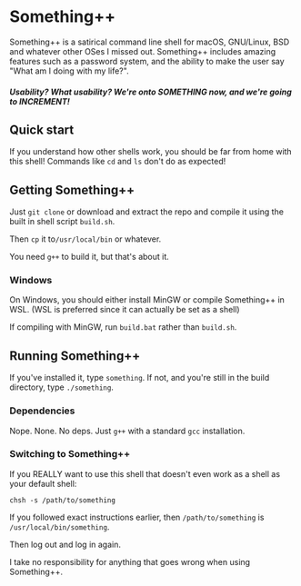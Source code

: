 # Something++
Something++ is a satirical command line shell for macOS, GNU/Linux, BSD and whatever other OSes I missed out. Something++ includes amazing features such as a password system, and the ability to make the user say "What am I doing with my life?".

##### Usability? What usability? We're onto SOMETHING now, and we're going to INCREMENT!

## Quick start

If you understand how other shells work, you should be far from home with this shell! Commands like `cd` and `ls` don't do as expected!

## Getting Something++

Just `git clone` or download and extract the repo and compile it using the built in shell script `build.sh`.

 Then `cp` it to`/usr/local/bin` or whatever.

You need `g++` to build it, but that's about it.

### Windows

On Windows, you should either install MinGW or compile Something++ in WSL. (WSL is preferred since it can actually be set as a shell)

If compiling with MinGW, run `build.bat` rather than `build.sh`.

## Running Something++

If you've installed it, type `something`. If not, and you're still in the build directory, type `./something`.

### Dependencies

Nope. None. No deps. Just `g++` with a standard `gcc` installation.

### Switching to Something++

If you REALLY want to use this shell that doesn't even work as a shell as your default shell:

```
chsh -s /path/to/something
```

If you followed exact instructions earlier, then `/path/to/something` is `/usr/local/bin/something`.

Then log out and log in again.

I take no responsibility for anything that goes wrong when using Something++.

